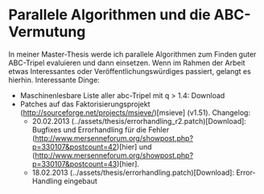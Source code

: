 # Parallele Algorithmen und die ABC-Vermutung
In meiner Master-Thesis werde ich parallele Algorithmen zum Finden guter ABC-Tripel evaluieren und dann einsetzen. Wenn im Rahmen der Arbeit etwas Interessantes oder Veröffentlichungswürdiges passiert, gelangt es hierhin.
Interessante Dinge:

* Maschinenlesbare Liste aller abc-Tripel mit q > 1.4: Download
* Patches auf das Faktorisierungsprojekt (http://sourceforge.net/projects/msieve/)[msieve] (v1.51). Changelog:
  * 20.02.2013 (../assets/thesis/errorhandling_r2.patch)[Download]: Bugfixes und Errorhandling für die Fehler (http://www.mersenneforum.org/showpost.php?p=330107&postcount=42)[hier] und (http://www.mersenneforum.org/showpost.php?p=330107&postcount=43)[hier].
  * 18.02.2013 (../assets/thesis/errorhandling.patch)[Download]: Error-Handling eingebaut
